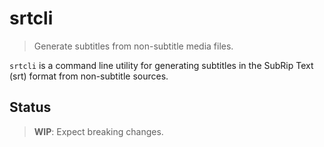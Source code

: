 # srtcli
> Generate subtitles from non-subtitle media files.

`srtcli` is a command line utility for generating subtitles in the SubRip Text
(srt) format from non-subtitle sources.

## Status
> **WIP**: Expect breaking changes.
